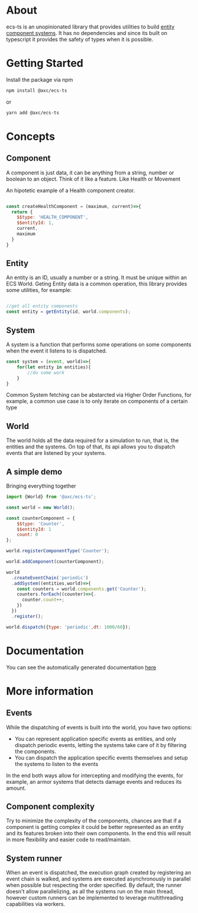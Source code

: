 # About

ecs-ts is an unopinionated library that provides utilities to build [entity component systems](https://en.wikipedia.org/wiki/Entity_component_system). It has no dependencies and since its built on typescript it provides the safety of types when it is possible. 


# Getting Started

Install the package via npm
```sh
npm install @axc/ecs-ts
```
or

```sh
yarn add @axc/ecs-ts
```

# Concepts

## Component

A component is just data, it can be anything from a string, number or boolean to an object. Think of it like a feature. Like Health or Movement

An hipotetic example of a Health component creator.

```js

const createHealthComponent = (maximum, current)=>{
  return {
    $$type: 'HEALTH_COMPONENT',
    $$entityId: 1,
    current,
    maximum
  }
}

```

## Entity

An entity is an ID, usually a number or a string. It must be unique within an ECS World. Geting Entity  data is a common operation, this library provides some utilities, for example: 
```js

//get all entity components
const entity = getEntity(id, world.components);

```

## System

A system is a function that performs some operations on some components when the event it listens to is dispatched.

```js
const system = (event, world)=>{
    for(let entity in entities){
        //do some work
    }
}

```
Common System fetching can be abstarcted via Higher Order Functions, for example, a common use case is to only iterate on components of a certain type


## World

The world holds all the data required for a simulation to run, that is, the entities and the systems. On top of that, its api allows you to dispatch events that are listened by your systems.


## A simple demo

Bringing everything together

```js
import {World} from '@axc/ecs-ts';

const world = new World();

const counterComponent = {
    $$type: 'Counter',
    $$entityId: 1
    count: 0
};

world.registerComponentType('Counter');

world.addComponent(counterComponent);

world
  .createEventChain('periodic')
  .addSystem((entities,world)=>{
    const counters = world.components.get('Counter');
    counters.forEach((counter)=>{.
      counter.count++;
    })
  })
  .register();

world.dispatch({type: 'periodic',dt: 1000/60});

```


# Documentation
You can see the automatically generated documentation [here](https://alex-mas.github.io/ecs-ts/)


# More information

## Events

While the dispatching of events is built into the world, you have two options:

- You can represent application specific events as entities, and only dispatch periodic events, letting the systems take care of it by filtering the components.
- You can dispatch the application specific events themselves and setup the systems to listen to the events

In the end both ways allow for intercepting and modifying the events, for example, an armor systems that detects damage events and reduces its amount.

## Component complexity

Try to minimize the complexity of the components, chances are that if a component is getting complex it could be better represented as an entity and its features broken into their own components. In the end this will result in more flexibility and easier code to read/maintain.


## System runner

When an event is dispatched, the execution graph created by registering an event chain is walked, and systems are executed asynchronously in parallel when possible but respecting the order specified. 
By default, the runner doesn't allow parallelizing, as all the systems run on the main thread, however custom runners can be implemented to leverage multithreading capabilities via workers.